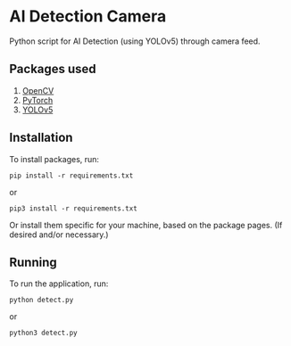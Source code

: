 # AI Detection Camera

Python script for AI Detection (using YOLOv5) through camera feed.

## Packages used

1. [OpenCV](https://pypi.org/project/opencv-python/)
2. [PyTorch](https://pytorch.org/)
3. [YOLOv5](https://pytorch.org/hub/ultralytics_yolov5/)

## Installation

To install packages, run:
```
pip install -r requirements.txt
```
or
```
pip3 install -r requirements.txt
```

Or install them specific for your machine, based on the package pages. (If desired and/or necessary.)

## Running

To run the application, run:
```
python detect.py
```
or
```
python3 detect.py
```